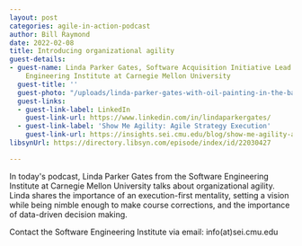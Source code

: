 ```yaml
---
layout: post
categories: agile-in-action-podcast
author: Bill Raymond
date: 2022-02-08
title: Introducing organizational agility
guest-details:
- guest-name: Linda Parker Gates, Software Acquisition Initiative Lead at the Software
    Engineering Institute at Carnegie Mellon University
  guest-title: ''
  guest-photo: "/uploads/linda-parker-gates-with-oil-painting-in-the-background.png"
  guest-links:
  - guest-link-label: LinkedIn
    guest-link-url: https://www.linkedin.com/in/lindaparkergates/
  - guest-link-label: 'Show Me Agility: Agile Strategy Execution'
    guest-link-url: https://insights.sei.cmu.edu/blog/show-me-agility-agile-strategy-execution/
libsynUrl: https://directory.libsyn.com/episode/index/id/22030427

---
```

In today's podcast, Linda Parker Gates from the Software Engineering Institute at Carnegie Mellon University talks about organizational agility. Linda shares the importance of an execution-first mentality, setting a vision while being nimble enough to make course corrections, and the importance of data-driven decision making.

Contact the Software Engineering Institute via email: info(at)sei.cmu.edu
